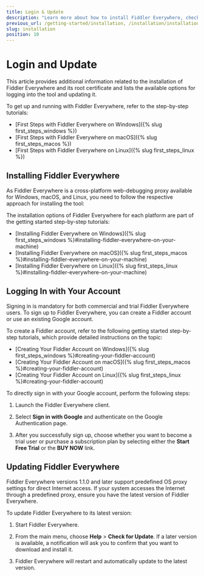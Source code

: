 ```yaml
---
title: Login & Update
description: "Learn more about how to install Fiddler Everywhere, check out the available options for logging into the tool and updating it."
previous_url: /getting-started/installation, /installation/installation-procedure, /get-started/configuration, get-started/installation-procedure, /installation-procedure
slug: installation
position: 10
---
```


# Login and Update

This article provides additional information related to the installation of Fiddler Everywhere and its root certificate and lists the available options for logging into the tool and updating it.

To get up and running with Fiddler Everywhere, refer to the step-by-step tutorials:

* [First Steps with Fiddler Everywhere on Windows]({% slug first_steps_windows %})
* [First Steps with Fiddler Everywhere on macOS]({% slug first_steps_macos %})
* [First Steps with Fiddler Everywhere on Linux]({% slug first_steps_linux %})

## Installing Fiddler Everywhere

As Fiddler Everywhere is a cross-platform web-debugging proxy available for Windows, macOS, and Linux, you need to follow the respective approach for installing the tool:

The installation options of Fiddler Everywhere for each platform are part of the getting started step-by-step tutorials:

* [Installing Fiddler Everywhere on Windows]({% slug first_steps_windows %}#installing-fiddler-everywhere-on-your-machine)
* [Installing Fiddler Everywhere on macOS]({% slug first_steps_macos %}#installing-fiddler-everywhere-on-your-machine)
* [Installing Fiddler Everywhere on Linux]({% slug first_steps_linux %}#installing-fiddler-everywhere-on-your-machine)

## Logging In with Your Account

Signing in is mandatory for both commercial and trial Fiddler Everywhere users. To sign up to Fiddler Everywhere, you can create a Fiddler account or use an existing Google account.

To create a Fiddler account, refer to the following getting started step-by-step tutorials, which provide detailed instructions on the topic:

* [Creating Your Fiddler Account on Windows]({% slug first_steps_windows %}#creating-your-fiddler-account)
* [Creating Your Fiddler Account on macOS]({% slug first_steps_macos %}#creating-your-fiddler-account)
* [Creating Your Fiddler Account on Linux]({% slug first_steps_linux %}#creating-your-fiddler-account)

To directly sign in with your Google account, perform the following steps:

1. Launch the Fiddler Everywhere client.

1. Select **Sign in with Google** and authenticate on the Google Authentication page.

1. After you successfully sign up, choose whether you want to become a trial user or purchase a subscription plan by selecting either the **Start Free Trial** or the **BUY NOW** link.

## Updating Fiddler Everywhere

Fiddler Everywhere versions 1.1.0 and later support predefined OS proxy settings for direct Internet access. If your system accesses the Internet through a predefined proxy, ensure you have the latest version of Fiddler Everywhere.

To update Fiddler Everywhere to its latest version:

1. Start Fiddler Everywhere.

1. From the main menu, choose **Help** > **Check for Update**. If a later version is available, a notification will ask you to confirm that you want to download and install it.

1. Fiddler Everywhere will restart and automatically update to the latest version.
